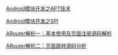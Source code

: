 [Android模块开发之APT技术](https://www.jianshu.com/p/9616f4a462bd)

[Android模块开发之SPI](https://www.jianshu.com/p/deeb39ccdc53)

[ARouter解析一：基本使用及页面注册源码解析](https://www.jianshu.com/p/83990e97e74e)

[ARouter解析二：页面跳转源码分析](https://www.jianshu.com/p/539e76bf2fd9)
